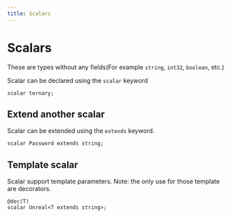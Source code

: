 ```yaml
---
title: Scalars
---
```


# Scalars

These are types without any fields(For example `string`, `int32`, `boolean`, etc.)

Scalar can be declared using the `scalar` keyword

```typespec
scalar ternary;
```

## Extend another scalar

Scalar can be extended using the `extends` keyword.

```typespec
scalar Password extends string;
```

## Template scalar

Scalar support template parameters. Note: the only use for those template are decorators.

```typespec
@doc(T)
scalar Unreal<T extends string>;
```
